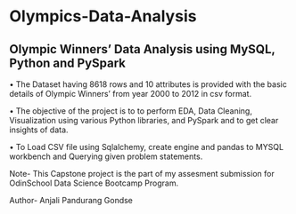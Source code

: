 # Olympics-Data-Analysis
## Olympic Winners’ Data Analysis using MySQL, Python and PySpark
 

• The Dataset having 8618 rows and 10 attributes is provided with the basic details of Olympic Winners’ from year 2000 to 2012 in csv format. 

• The objective of the project is to to perform EDA, Data Cleaning, Visualization using various Python libraries, and PySpark and to get clear insights of data.

• To Load CSV file using Sqlalchemy, create engine and pandas to MYSQL workbench and Querying given problem statements.

 Note- This Capstone project is the part of my assesment submission for OdinSchool Data Science Bootcamp Program.

 Author- Anjali Pandurang Gondse
